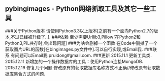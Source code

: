 ## pybingimages - Python网络抓取工具及其它一些工具
###关于Python版本
    请使用Python3.3以上版本[之前有一个面向Python2.7的版本,不过已经被升级了..].
###依赖
    至少需要Urllib3,Pillow[在Python2和Python3,PIL共存时,会出现问题]
###为啥会删掉一个函数
	在Code中删掉了一个获取图片URL的函数[在bingimages.py文件中].可以自行实现,或Email我.
###联系
	有问题可以Email我:pruidong#gmail.com.
###更新
	2015.11.1   更新工具类.
	2015.12.11 新增加的一个操作数据库的工具：使用Python连接MongoDB.
	2015.12.19 修复几个问题:修改原有的获取数据库名称方式不正确//修改原有获取数据库集合方式的问题.